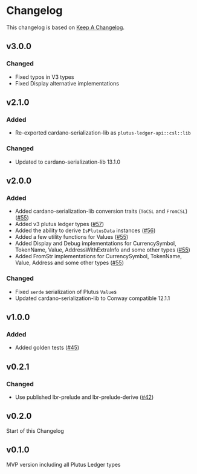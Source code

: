 <!-- markdownlint-disable MD024 -->

# Changelog

This changelog is based on [Keep A
Changelog](https://keepachangelog.com/en/1.1.0).

## v3.0.0

### Changed

- Fixed typos in V3 types
- Fixed Display alternative implementations

## v2.1.0

### Added

- Re-exported cardano-serialization-lib as `plutus-ledger-api::csl::lib`

### Changed

- Updated to cardano-serialization-lib 13.1.0

## v2.0.0

### Added

- Added cardano-serialization-lib conversion traits (`ToCSL` and `FromCSL`) ([#55](https://github.com/mlabs-haskell/plutus-ledger-api-rust/pull/55))
- Added v3 plutus ledger types ([#57](https://github.com/mlabs-haskell/plutus-ledger-api-rust/pull/57))
- Added the ability to derive `IsPlutusData` instances ([#56](https://github.com/mlabs-haskell/plutus-ledger-api-rust/pull/56))
- Added a few utility functions for Values ([#55](https://github.com/mlabs-haskell/plutus-ledger-api-rust/pull/55))
- Added Display and Debug implementations for
  CurrencySymbol, TokenName, Value, AddressWithExtraInfo and some other types ([#55](https://github.com/mlabs-haskell/plutus-ledger-api-rust/pull/55))
- Added FromStr implementations for CurrencySymbol, TokenName, Value, Address
  and some other types ([#55](https://github.com/mlabs-haskell/plutus-ledger-api-rust/pull/55))

### Changed

- Fixed `serde` serialization of Plutus `Value`s
- Updated cardano-serialization-lib to Conway compatible 12.1.1

## v1.0.0

### Added

- Added golden tests ([#45](https://github.com/mlabs-haskell/plutus-ledger-api-rust/pull/45))

## v0.2.1

### Changed

- Use published lbr-prelude and lbr-prelude-derive ([#42](https://github.com/mlabs-haskell/plutus-ledger-api-rust/pull/42))

## v0.2.0

Start of this Changelog

## v0.1.0

MVP version including all Plutus Ledger types
